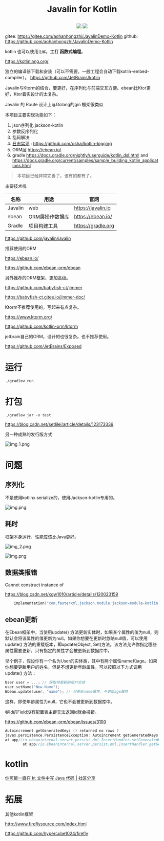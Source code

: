 <h1 align="center" style="margin: 30px 0 30px; font-weight: bold;">Javalin for Kotlin</h1>

<p align="center">
<a href="https://gitee.com/failedgoddess/test-hub/blob/master/LICENSE"><img src="https://img.shields.io/badge/license-Apache--2.0-green"></a>
<a href="https://gitee.com/failedgoddess/test-hub"><img src="https://img.shields.io/badge/version-v1.0.0-blue"></a>
</p>

gitee: https://gitee.com/aohanhongzhi/JavalinDemo-Kotlin
github: https://github.com/aohanhongzhi/JavalinDemo-Kotlin

kotlin 也可以使用`注解`。主打 **函数式编程**。

https://kotlinlang.org/

独立的编译器下载和安装（可以不需要，一般工程会自动下载kotlin-embed-compiler）。
https://github.com/JetBrains/kotlin

Javalin与Ktorm的结合，要更好，在序列化与前端交互方便。ebean比Ktor更好，Ktor着实设计的太复杂。

Javalin 的 Route 设计上与Golang的gin 框架很类似

本项目主要实现功能如下：

1. json序列化 jackson-kotlin
2. 参数反序列化
3. 乱码解决
4. [日志实现](https://juejin.cn/post/6940302422388506632) : https://github.com/oshai/kotlin-logging
5. ORM层 https://ebean.io/
6. gradle https://docs.gradle.org/nightly/userguide/kotlin_dsl.html
   and https://docs.gradle.org/current/samples/sample_building_kotlin_applications.html

> 本项目已经非常完善了。该有的都有了。

主要技术栈

 名称      | 用途        | 官网                 
---------|-----------|--------------------
 Javalin | web       | https://javalin.io 
 ebean   | ORM层操作数据库 | https://ebean.io/  
 Gradle  | 项目构建工具    | https://gradle.org 

https://github.com/javalin/javalin

推荐使用的ORM

https://ebean.io/

https://github.com/ebean-orm/ebean

另外推荐的ORM框架，更加高级。

https://github.com/babyfish-ct/jimmer

https://babyfish-ct.gitee.io/jimmer-doc/

Ktorm不推荐使用的，写起来有点复杂。

https://www.ktorm.org/

https://github.com/kotlin-orm/ktorm

jetbrain自己的ORM，设计的也很复杂。也不推荐使用。

https://github.com/JetBrains/Exposed

# 运行

```shell
./gradlew run
```

# 打包

```shell
./gradlew jar -x test
```

https://blog.csdn.net/setlilei/article/details/123173339

另一种成熟的发行版方式

![img_1.png](assets/img/img_1.png)

# 问题

## 序列化

不是使用kotlinx.serialize的，使用Jackson-kotlin专用的。

![img.png](assets/img/img.png)

## 耗时

框架本身运行，性能应该比Java更好。

![img_2.png](assets/img/img_2.png)

![img.png](assets/img/mysql-time-normal.png)

## 数据类报错

Cannot construct instance of

https://blog.csdn.net/xgw1010/article/details/120023159

```kotlin
    implementation("com.fasterxml.jackson.module:jackson-module-kotlin:2.12.5")
```

## ebean更新

在Ebean框架中，当使用update()
方法更新实体时，如果某个属性的值为null，则默认会将该属性的值更新为null。如果你想要在更新时忽略null值，可以使用update()
方法的重载版本，即update(Object, Set<String>)方法。该方法允许你指定哪些属性需要更新，只有指定的属性才会被更新到数据库中。

举个例子，假设你有一个名为User的实体类，其中有两个属性name和age。如果你想要更新用户的姓名，但是不想更新年龄属性，可以按照以下方式调用update()
方法：

```kotlin
User user = ...; // 获取待更新的用户实体
user.setName("New Name");
Ebean.update(user, "name"); // 只更新name属性，不更新age属性
```

这样，即使年龄属性为null，它也不会被更新到数据库中。

@Id的Field没有配置表主键无法返回id就会报错。

https://github.com/ebean-orm/ebean/issues/3100

```kotlin
Autoincrement getGeneratedKeys () returned no rows ?
javax.persistence.PersistenceException: Autoincrement getGeneratedKeys () returned no rows ?
at app//io.ebeaninternal.server.persist.dml.InsertHandler.setGeneratedKey(InsertHandler.java:139)
        at app//io.ebeaninternal.server.persist.dml.InsertHandler.getGeneratedKeys(InsertHandler.java:126)
```

# kotlin

[你可能一直在 kt 文件中写 Java 代码 | 社区分享](https://mp.weixin.qq.com/s/tVKxSA-ppk-zXYWKFYTDHA)

# 拓展

其他kotlin框架

http://www.fireflysource.com/index.html

https://github.com/hypercube1024/firefly


